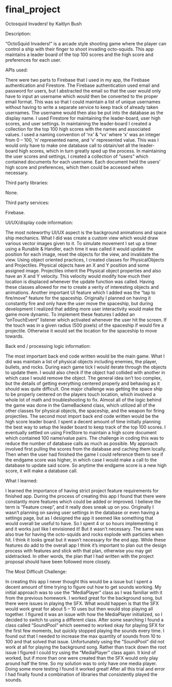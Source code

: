 # final_project
Octosquid Invaders!
by Kaitlyn Bush


Description: 

“OctoSquid Invaders!” is a arcade style shooting game where the player can control a ship with their finger to shoot invading octo-squids. This app maintains a leader board of the top 100 scores and the high score and preferences for each user.


APIs used: 

There were two parts to Firebase that I used in my app, the Firebase authentication and Firestore. 
The Firebase authentication used email and password for users, but I abstracted the email so that the user would only have to input an username which would then be converted to the proper email format. This was so that I could maintain a list of unique usernames without having to write a separate service to keep track of already taken usernames. The username would then also be put into the database as the display name.
I used Firestore for maintaining the leader-board, user high scores, and user settings. In maintaining the  leader-board I created a collection for the top 100 high scores with the names and associated values. I used a naming convention of ‘nx’ & “vx’ where ‘x’ was an integer from 0 – 100, ‘n’ represented name, and ‘v’ represented value. This was I would only have to make one database call to obtain/set all the leader-board high scores, which in turn greatly sped up the process. In maintaining the user scores and settings, I created a collection of “users” which contained documents for each username. Each document held the users’ high score and preferences, which then could be accessed when necessary.

Third party libraries:

None.

Third party services:

Firebase.

UI/UX/display code information: 

The most noteworthy UI/UX aspect is the background animations and space ship mechanics. What I did was create a custom view which would draw various vector images given to it. To simulate movement I set up a timer using a Runable & Handler, each time it was called it would update the position for each image, reset the objects for the view, and invalidate the view. 
Using object oriented practices, I created classes for PhysicalObjects and Projectiles. Physical objects have an X and Y position and some assigned image. Projectiles inherit the Physical object properties and also have an X and Y velocity. This velocity would modify how much their location is displaced whenever the update function was called. Having these classes allowed for me to create a verity of interesting objects and animations.
Another important UI feature which I added was the “tap to fire/move” feature for the spaceship. Originally I planned on having it constantly fire and only have the user move the spaceship, but during development I realized that adding more user interactivity would make the game more dynamic. To implement these features I added an “onTouchEvent” listener which activated whenever the user hit the screen. If the touch was in a given radius (500 pixels) of the spaceship if would fire a projectile. Otherwise it would set the location for the spaceship to move towards.   


Back end / processing logic information: 

The most important back end code written would be the main game. What I did was maintain a list of physical objects including enemies, the player, bullets, and rocks. During each game tick I would iterate through the objects to update them. I would also check if the object had collided with another in which case I would remove the object. The general idea isn’t too complex, but the details of getting everything centered properly and behaving as it should was quite difficult. One major challenge was getting the space ship to be properly centered on the players touch location, which involved a whole lot of math and troubleshooting to fix. Almost all of the logic behind the game was done in the GameBackend  class, which utilized all of the other classes for physical objects, the spaceship, and the weapon for firing projectiles.
The second most import back end code written would be the high score leader board. I spent a decent amount of time initially planning the best way to setup the leader board to keep track of the top 100 scores. I eventually settled on using FireStore to maintain a high score document which contained 100 name/value pairs. The challenge in coding this was to reduce the number of database calls as much as possible. My approach involved first pulling the scores from the database and caching them locally. Then when the user had finished the game I could reference them to see if the endgame score was higher, in which case I would make a call to the database to update said score. So anytime the endgame score is a new high score, it will make a database call.

What I learned: 

I learned the importance of having strict project feature requirements for finished app. During the process of creating this app I found that there were constantly more features which could be added or improved. I believe the term is “Feature creep”, and it really does sneak up on you. Originally I wasn’t planning on saving user settings in the database or even having a settings page, but as I designed the app it seemed like something that would overall be useful to have. So I spent 4 or so hours implementing it and it works just like I envisioned it! But it wasn’t necessary. The same was also true for having the octo-squids and rocks explode with particles when hit. I think it looks great but it wasn’t necessary for the end app. While these features do add to the overall app I think it’s important to plan out the design process with features and stick with that plan, otherwise you may get sidetracked. In other words, the plan that I had written with the project proposal should have been followed more closely.

The Most Difficult Challenge: 

In creating this app I never thought this would be a issue but I spent a decent amount of time trying to figure out how to get sounds working. My initial approach was to use the “MediaPlayer” class as I was familiar with it from the previous homework. I worked great for the background song, but there were issues in playing the SFX. What would happen is that the SFX would work great for about 5 – 10 uses but then would stop playing all together. I figured it was an issue with how the MediaPlayer initialized, so I decided to switch to using a different class. After some searching I found a class called “SoundPool” which seemed to worked okay for playing SFX for the first few moments, but quickly stopped playing the sounds every time. I found out that I needed to increase the max quantity of sounds from 10 to 100 and that solved that issue. Unfortunately using the “SoundPool” did not work at all for playing the background song. Rather than track down the root issue I figured I could try using the  “MediaPlayer” class again. It kind of worked, but if more than one were created than the SFX would only play around half the time. So my solution was to only have one media player. Doing some more testing I found it worked great! After all this trial and error I had finally found a combination of libraries that consistently played the sounds.
